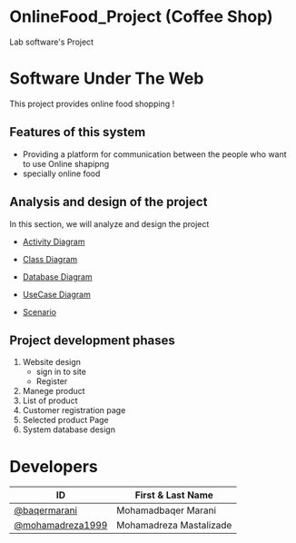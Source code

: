 # OnlineFood_Project (Coffee Shop)
Lab software's Project

# Software Under The Web
This project provides online food shopping !

## Features of this system
* Providing a platform for communication between the people who want to use Online shapipng 
* specially online food

## Analysis and design of the project
In this section, we will analyze and design the project

*  [Activity Diagram](Diagrams/Activity_Diagram.md)

*  [Class Diagram](Diagrams/Class_Diagram.md)

*  [Database Diagram](Diagrams/Database_Diagram.md)

*  [UseCase Diagram](Diagrams/Usecase_Diagram.md)

*  [Scenario](Scenario/Main_Scenario.md)

## Project development phases
1. Website design
    * sign in to site
    * Register
2. Manege product
3. List of product 
4. Customer registration page
5. Selected product Page
6. System database design



# Developers
ID | First & Last Name
------------ | -------------
[@baqermarani](https://github.com/baqermarani) | Mohamadbaqer Marani
[@mohamadreza1999](https://github.com/mohamadreza1999) | Mohamadreza Mastalizade


